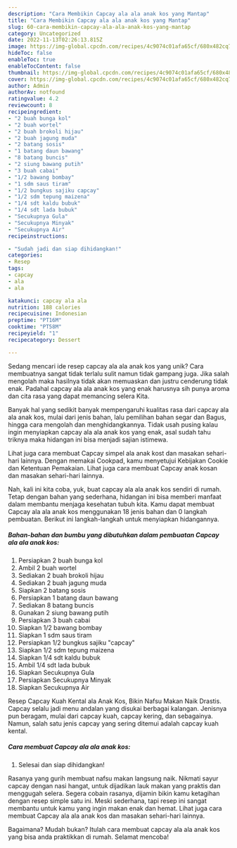 ```yaml
---
description: "Cara Membikin Capcay ala ala anak kos yang Mantap"
title: "Cara Membikin Capcay ala ala anak kos yang Mantap"
slug: 60-cara-membikin-capcay-ala-ala-anak-kos-yang-mantap
category: Uncategorized
date: 2022-11-13T02:26:13.815Z
image: https://img-global.cpcdn.com/recipes/4c9074c01afa65cf/680x482cq70/capcay-ala-ala-anak-kos-foto-resep-utama.jpg
hideToc: false
enableToc: true
enableTocContent: false
thumbnail: https://img-global.cpcdn.com/recipes/4c9074c01afa65cf/680x482cq70/capcay-ala-ala-anak-kos-foto-resep-utama.jpg
cover: https://img-global.cpcdn.com/recipes/4c9074c01afa65cf/680x482cq70/capcay-ala-ala-anak-kos-foto-resep-utama.jpg
author: Admin
authorAv: notfound
ratingvalue: 4.2
reviewcount: 8
recipeingredient:
- "2 buah bunga kol"
- "2 buah wortel"
- "2 buah brokoli hijau"
- "2 buah jagung muda"
- "2 batang sosis"
- "1 batang daun bawang"
- "8 batang buncis"
- "2 siung bawang putih"
- "3 buah cabai"
- "1/2 bawang bombay"
- "1 sdm saus tiram"
- "1/2 bungkus sajiku capcay"
- "1/2 sdm tepung maizena"
- "1/4 sdt kaldu bubuk"
- "1/4 sdt lada bubuk"
- "Secukupnya Gula"
- "Secukupnya Minyak"
- "Secukupnya Air"
recipeinstructions:

- "Sudah jadi dan siap dihidangkan!"
categories:
- Resep
tags:
- capcay
- ala
- ala

katakunci: capcay ala ala 
nutrition: 188 calories
recipecuisine: Indonesian
preptime: "PT16M"
cooktime: "PT58M"
recipeyield: "1"
recipecategory: Dessert

---
```





Sedang mencari ide resep capcay ala ala anak kos yang unik? Cara membuatnya sangat tidak terlalu sulit namun tidak gampang juga. Jika salah mengolah maka hasilnya tidak akan memuaskan dan justru cenderung tidak enak. Padahal capcay ala ala anak kos yang enak harusnya sih punya aroma dan cita rasa yang dapat memancing selera Kita.





Banyak hal yang sedikit banyak mempengaruhi kualitas rasa dari capcay ala ala anak kos, mulai dari jenis bahan, lalu pemilihan bahan segar dan Bagus, hingga cara mengolah dan menghidangkannya. Tidak usah pusing kalau ingin menyiapkan capcay ala ala anak kos yang enak,      asal sudah tahu triknya maka hidangan ini bisa menjadi sajian istimewa.














Lihat juga cara membuat Capcay simpel ala anak kost dan masakan sehari-hari lainnya. Dengan memakai Cookpad, kamu menyetujui Kebijakan Cookie dan Ketentuan Pemakaian. Lihat juga cara membuat Capcay anak kosan dan masakan sehari-hari lainnya.






Nah, kali ini kita coba, yuk, buat capcay ala ala anak kos sendiri di rumah. Tetap dengan bahan yang sederhana, hidangan ini bisa memberi manfaat dalam membantu menjaga kesehatan tubuh kita. Kamu dapat membuat Capcay ala ala anak kos menggunakan 18 jenis bahan dan 0 langkah pembuatan. Berikut ini langkah-langkah untuk menyiapkan hidangannya.

<!--inarticleads1-->

##### Bahan-bahan dan bumbu yang dibutuhkan dalam pembuatan Capcay ala ala anak kos:

1. Persiapkan 2 buah bunga kol
1. Ambil 2 buah wortel
1. Sediakan 2 buah brokoli hijau
1. Sediakan 2 buah jagung muda
1. Siapkan 2 batang sosis
1. Persiapkan 1 batang daun bawang
1. Sediakan 8 batang buncis
1. Gunakan 2 siung bawang putih
1. Persiapkan 3 buah cabai
1. Siapkan 1/2 bawang bombay
1. Siapkan 1 sdm saus tiram
1. Persiapkan 1/2 bungkus sajiku &#34;capcay&#34;
1. Siapkan 1/2 sdm tepung maizena
1. Siapkan 1/4 sdt kaldu bubuk
1. Ambil 1/4 sdt lada bubuk
1. Siapkan Secukupnya Gula
1. Persiapkan Secukupnya Minyak
1. Siapkan Secukupnya Air


Resep Capcay Kuah Kental ala Anak Kos, Bikin Nafsu Makan Naik Drastis. Capcay selalu jadi menu andalan yang disukai berbagai kalangan. Jenisnya pun beragam, mulai dari capcay kuah, capcay kering, dan sebagainya. Namun, salah satu jenis capcay yang sering ditemui adalah capcay kuah kental. 

<!--inarticleads2-->

##### Cara membuat Capcay ala ala anak kos:


1. Selesai dan siap dihidangkan!

Rasanya yang gurih membuat nafsu makan langsung naik. Nikmati sayur capcay dengan nasi hangat, untuk dijadikan lauk makan yang praktis dan menggugah selera. Segera cobain rasanya, dijamin bikin kamu ketagihan dengan resep simple satu ini. Meski sederhana, tapi resep ini sangat membantu untuk kamu yang ingin makan enak dan hemat. Lihat juga cara membuat Capcay ala ala anak kos dan masakan sehari-hari lainnya. 

Bagaimana? Mudah bukan? Itulah cara membuat capcay ala ala anak kos yang bisa anda praktikkan di rumah. Selamat mencoba!
